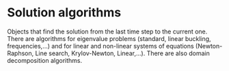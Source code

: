 Solution algorithms
===================

Objects that find the solution from the last time step to the current one. There are algorithms for eigenvalue problems (standard, linear buckling, frequencies,...) and for linear and non-linear systems of equations (Newton-Raphson, Line search, Krylov-Newton, Linear,...). There are also domain decomposition algorithms.
